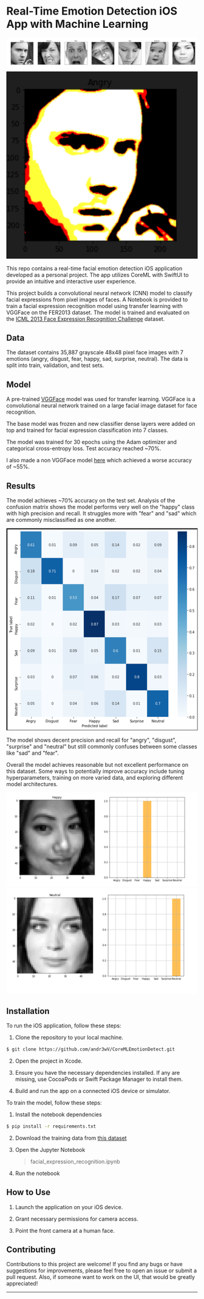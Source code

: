 
# Real-Time Emotion Detection iOS App with Machine Learning

![App Demo](images/cover-image.png)
![App Demo](images/cover-image2.png)

This repo contains a real-time facial emotion detection iOS application developed as a personal project. The app utilizes CoreML with SwiftUI to provide an intuitive and interactive user experience.

This project builds a convolutional neural network (CNN) model to classify facial expressions from pixel images of faces. A Notebook is provided to train a facial expression recognition model using transfer learning with VGGFace on the FER2013 dataset. The model is trained and evaluated on the [ICML 2013 Face Expression Recognition Challenge](https://www.kaggle.com/c/challenges-in-representation-learning-facial-expression-recognition-challenge) dataset.


## Data

The dataset contains 35,887 grayscale 48x48 pixel face images with 7 emotions (angry, disgust, fear, happy, sad, surprise, neutral). The data is split into train, validation, and test sets. 

## Model

A pre-trained [VGGFace](https://arxiv.org/abs/1710.08092) model was used for transfer learning. VGGFace is a convolutional neural network trained on a large facial image dataset for face recognition.

The base model was frozen and new classifier dense layers were added on top and trained for facial expression classification into 7 classes.

The model was trained for 30 epochs using the Adam optimizer and categorical cross-entropy loss. Test accuracy reached ~70%.

I also made a non VGGFace model [here](https://colab.research.google.com/drive/1ljnCpndHomjXc5PDkJ2gsF9hbuMgynwg?usp=sharing) which achieved a worse accuracy of ~55%. 

## Results 

The model achieves ~70% accuracy on the test set. Analysis of the confusion matrix shows the model performs very well on the "happy" class with high precision and recall. It struggles more with "fear" and "sad" which are commonly misclassified as one another. 

![Confusion Matrix](images/confusion-matrix.png)  

The model shows decent precision and recall for "angry", "disgust", "surprise" and "neutral" but still commonly confuses between some classes like "sad" and "fear". 

Overall the model achieves reasonable but not excellent performance on this dataset. Some ways to potentially improve accuracy include tuning hyperparameters, training on more varied data, and exploring different model architectures.

![](images/accuracy2.png)
![](images/accuracy3.png)

## Installation

To run the iOS application, follow these steps:

1. Clone the repository to your local machine.

```bash
$ git clone https://github.com/andr3wV/CoreMLEmotionDetect.git
```

2. Open the project in Xcode.

3. Ensure you have the necessary dependencies installed. If any are missing, use CocoaPods or Swift Package Manager to install them.

4. Build and run the app on a connected iOS device or simulator.

To train the model, follow these steps:

1. Install the notebook dependencies
```bash
$ pip install -r requirements.txt
```
2. Download the training data from [this dataset](https://www.kaggle.com/competitions/challenges-in-representation-learning-facial-expression-recognition-challenge/overview)
4. Open the Jupyter Notebook 
	> facial_expression_recognition.ipynb
	
5. Run the notebook

## How to Use

1. Launch the application on your iOS device.

2. Grant necessary permissions for camera access.

3. Point the front camera at a human face.

## Contributing

Contributions to this project are welcome! If you find any bugs or have suggestions for improvements, please feel free to open an issue or submit a pull request. Also, if someone want to work on the UI, that would be greatly appreciated!

---
